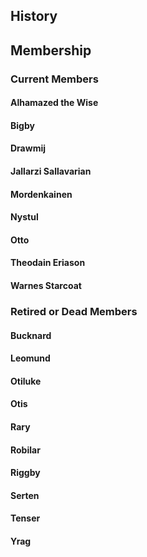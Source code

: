 ## History
## Membership
### Current Members
#### Alhamazed the Wise
#### Bigby
#### Drawmij
#### Jallarzi Sallavarian
#### Mordenkainen
#### Nystul
#### Otto
#### Theodain Eriason
#### Warnes Starcoat
### Retired or Dead Members
#### Bucknard
#### Leomund
#### Otiluke
#### Otis
#### Rary
#### Robilar
#### Riggby
#### Serten
#### Tenser
#### Yrag